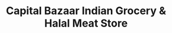 ---
title: "Capital Bazaar Indian Grocery & Halal Meat Store"
url: /springfield/capital-bazaar-indian-grocery-and-halal-meat-store/
shop: supermarket
---
